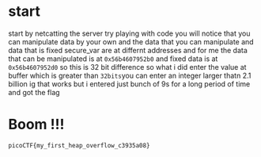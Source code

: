 # start
start by netcatting the server try playing with code you will notice that you can manipulate data by your own and the data that you can manipulate and data that is fixed secure_var are at differnt addresses and for me the data that can be manipulated is at `0x56b4607952b0` and fixed data is at `0x56b4607952d0` so this is 32 bit difference so what i did enter the value at buffer which is greater than `32bits`you can enter an integer larger thatn 2.1 billion ig that works but i entered just bunch of 9s for a long period of time and got the flag 
# Boom !!!
```
picoCTF{my_first_heap_overflow_c3935a08}
```
